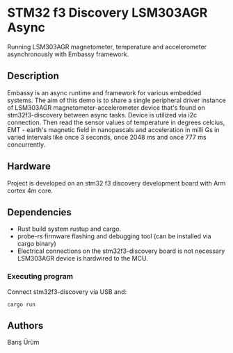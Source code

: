 # STM32 f3 Discovery LSM303AGR Async

Running LSM303AGR magnetometer, temperature and accelerometer asynchronously with Embassy framework.

## Description

Embassy is an async runtime and framework for various embedded systems.
The aim of this demo is to share a single peripheral driver instance of LSM303AGR magnetometer-accelerometer device that's found on stm32f3-discovery between async tasks.
Device is utilized via i2c connection. Then read the sensor values of temperature in degrees celcius, EMT - earth's magnetic field in nanopascals and acceleration in milli Gs
in varied intervals like once 3 seconds, once 2048 ms and once 777 ms concurrently.

## Hardware
Project is developed on an stm32 f3 discovery development board with Arm cortex 4m core.

## Dependencies

* Rust build system rustup and cargo.
* probe-rs firmware flashing and debugging tool (can be installed via cargo binary)
* Electrical connections on the stm32f3-discovery board is not necessary LSM303AGR device is hardwired to the MCU.

### Executing program

Connect stm32f3-discovery via USB and:

```
cargo run
```

## Authors

Barış Ürüm
